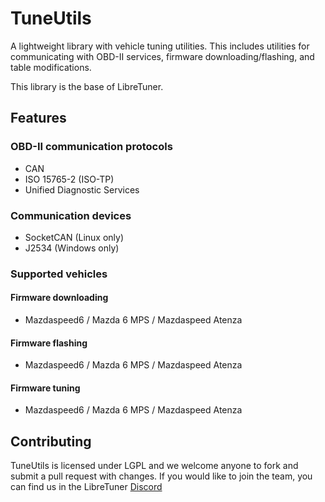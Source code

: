TuneUtils
=========
A lightweight library with vehicle tuning utilities. This includes utilities for communicating with OBD-II services, firmware downloading/flashing, and table modifications.

This library is the base of LibreTuner.


## Features
### OBD-II communication protocols
* CAN
* ISO 15765-2 (ISO-TP)
* Unified Diagnostic Services

### Communication devices
* SocketCAN (Linux only)
* J2534 (Windows only)

### Supported vehicles
#### Firmware downloading
* Mazdaspeed6 / Mazda 6 MPS / Mazdaspeed Atenza

#### Firmware flashing
* Mazdaspeed6 / Mazda 6 MPS / Mazdaspeed Atenza

#### Firmware tuning
* Mazdaspeed6 / Mazda 6 MPS / Mazdaspeed Atenza


## Contributing
TuneUtils is licensed under LGPL and we welcome anyone to fork and submit a pull request with changes. If you would like to join the team, you can find us in the LibreTuner [Discord](https://discord.gg/QQvX2rB)